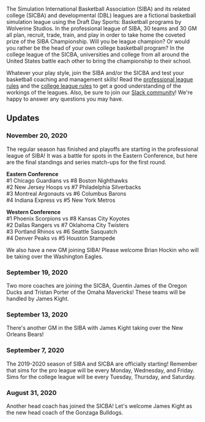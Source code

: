 The Simulation International Basketball Association (SIBA) and its related college (SICBA) and developmental (DBL) leagues are a fictional basketball simulation league using the Draft Day Sports: Basketball programs by Wolverine Studios. In the professional league of SIBA, 30 teams and 30 GM all plan, recruit, trade, train, and play in order to take home the coveted prize of the SIBA Championship. Will you be league champion? Or would you rather be the head of your own college basketball program? In the college league of the SICBA, universities and college from all around the United States battle each other to bring the championship to their school.

Whatever your play style, join the SIBA and/or the SICBA and test your basketball coaching and management skills! Read the [professional league rules](/siba/rules) and the [college league rules](/college/rules) to get a good understanding of the workings of the leagues. Also, be sure to join our [Slack community](https://join.slack.com/t/sibabball/shared_invite/zt-grkrrq9i-je57xB2Y7NGoPTh0GlKNNg)! We're happy to answer any questions you may have.

## Updates

### November 20, 2020

The regular season has finished and playoffs are starting in the professional league of SIBA! It was a battle for spots in the Eastern Conference, but here are the final standings and series match-ups for the first round.

**Eastern Conference**  
#1 Chicago Guardians vs #8 Boston Nighthawks  
#2 New Jersey Hoops vs #7 Philadelphia Silverbacks  
#3 Montreal Argonauts vs #6 Columbus Barons  
#4 Indiana Express vs #5 New York Metros

**Western Conference**  
#1 Phoenix Scorpions vs #8 Kansas City Koyotes  
#2 Dallas Rangers vs #7 Oklahoma City Twisters  
#3 Portland Rhinos vs #6 Seattle Sasquatch  
#4 Denver Peaks vs #5 Houston Stampede

We also have a new GM joining SIBA! Please welcome Brian Hockin who will be taking over the Washington Eagles.

### September 19, 2020

Two more coaches are joining the SICBA, Quentin James of the Oregon Ducks and Tristan Porter of the Omaha Mavericks! These teams will be handled by James Kight.

### September 13, 2020

There's another GM in the SIBA with James Kight taking over the New Orleans Bears!

### September 7, 2020

The 2019-2020 season of SIBA and SICBA are officially starting! Remember that sims for the pro league will be every Monday, Wednesday, and Friday. Sims for the college league will be every Tuesday, Thursday, and Saturday.

### August 31, 2020

Another head coach has joined the SICBA! Let's welcome James Kight as the new head coach of the Gonzaga Bulldogs.
